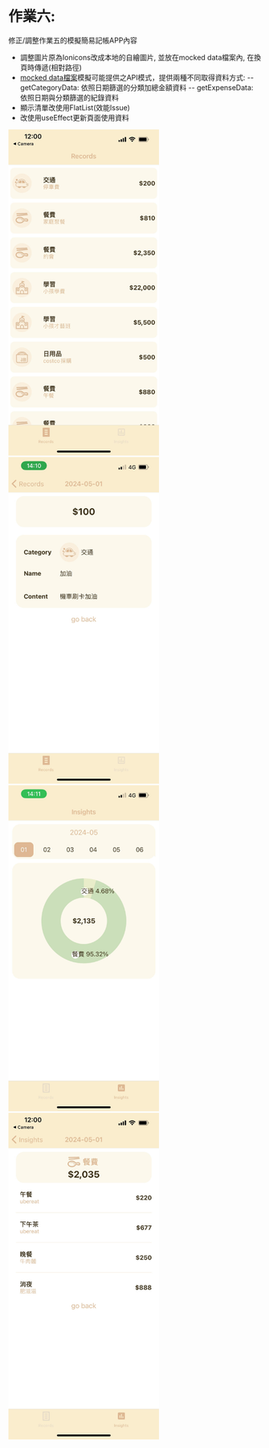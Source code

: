 # 作業六: 
修正/調整作業五的模擬簡易記帳APP內容

- 調整圖片原為Ionicons改成本地的自繪圖片, 並放在mocked data檔案內, 在換頁時傳遞(相對路徑)
- [mocked data檔案](src/datas/MockedData.js)模擬可能提供之API模式，提供兩種不同取得資料方式:
-- getCategoryData: 依照日期篩選的分類加總金額資料
-- getExpenseData: 依照日期與分類篩選的紀錄資料
- 顯示清單改使用FlatList(效能Issue)
- 改使用useEffect更新頁面使用資料

<img src="https://github.com/jwhollyli/ReactNative/blob/12581c773a413cb63ccc1bb5f68466a136778465/Homework6_MockedData/demoImages/image1.jpg" alt="image1" width="300"/>
<img src="https://github.com/jwhollyli/ReactNative/blob/12581c773a413cb63ccc1bb5f68466a136778465/Homework6_MockedData/demoImages/image2.jpg" alt="image2" width="300"/>
<img src="https://github.com/jwhollyli/ReactNative/blob/12581c773a413cb63ccc1bb5f68466a136778465/Homework6_MockedData/demoImages/image3.jpg" alt="image3" width="300"/>
<img src="https://github.com/jwhollyli/ReactNative/blob/12581c773a413cb63ccc1bb5f68466a136778465/Homework6_MockedData/demoImages/image4.jpg" alt="image4" width="300"/>

